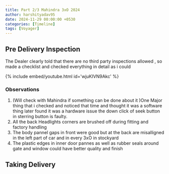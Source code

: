 ```yaml
---
title: Part 2/3 Mahindra 3xO 2024
author: harshityadav95
date: 2024-11-29 00:00:00 +0530
categories: [Timeline]
tags: [Voyager]
---
```



## Pre Delivery Inspection 

The Dealer clearly told that there are no third party inspections allowed , so made a checklist and checked everything in detail as i could 

{% include embed/youtube.html id='wjuKIVN9Akc' %}

### Observations 

1. (Will check with Mahindra if something can be done about it  )One Major thing that i checked and noticed that time and thought it was a software thing later found it was a hardware issue the down click of seek button in sterring button is faulty.
2. All the back Headlights corners are brushed off during fitting and factory handling
3. The body pannel gaps in front were good but at the back are misalligned in the left part of car and in every 3xO in stockyard
4. The plastic edges in inner door pannes as well as rubber seals around gate and window could have better quality and finish




## Taking Delivery



